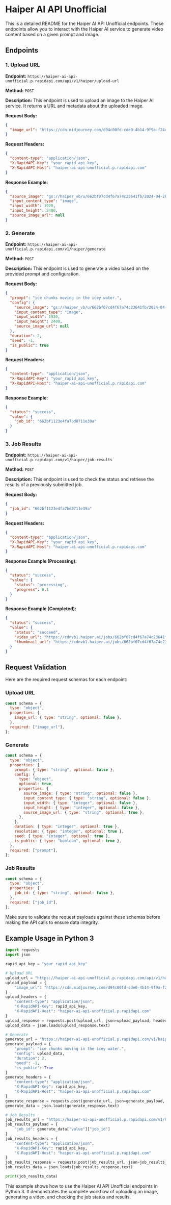 # Haiper AI API Unofficial

This is a detailed README for the Haiper AI API Unofficial endpoints. These endpoints allow you to interact with the Haiper AI service to generate video content based on a given prompt and image.

## Endpoints

### 1. Upload URL

**Endpoint:** `https://haiper-ai-api-unofficial.p.rapidapi.com/api/v1/haiper/upload-url`

**Method:** `POST`

**Description:** This endpoint is used to upload an image to the Haiper AI service. It returns a URL and metadata about the uploaded image.

**Request Body:**
```json
{
  "image_url": "https://cdn.midjourney.com/d94c00fd-cde0-4b14-9f9a-f24c8bcdf8ca/0_0.webp"
}
```

**Request Headers:**
```json
{
  "content-type": "application/json",
  "X-RapidAPI-Key": "your_rapid_api_key",
  "X-RapidAPI-Host": "haiper-ai-api-unofficial.p.rapidapi.com"
}
```

**Response Example:**
```json
{
  "source_image": "gs://haiper_vb/u/662bf07cd4f67a74c23641fb/2024-04-26T18-20-44-c5f83f6d.jpg",
  "input_content_type": "image",
  "input_width": 1920,
  "input_height": 2400,
  "source_image_url": null
}
```

### 2. Generate

**Endpoint:** `https://haiper-ai-api-unofficial.p.rapidapi.com/v1/haiper/generate`

**Method:** `POST`

**Description:** This endpoint is used to generate a video based on the provided prompt and configuration.

**Request Body:**
```json
{
  "prompt": "ice chunks moving in the icey water.",
  "config": {
    "source_image": "gs://haiper_vb/u/662bf07cd4f67a74c23641fb/2024-04-26T18-20-44-c5f83f6d.jpg",
    "input_content_type": "image",
    "input_width": 1920,
    "input_height": 2400,
    "source_image_url": null
  },
  "duration": 2,
  "seed": -1,
  "is_public": true
}
```

**Request Headers:**
```json
{
  "content-type": "application/json",
  "X-RapidAPI-Key": "your_rapid_api_key",
  "X-RapidAPI-Host": "haiper-ai-api-unofficial.p.rapidapi.com"
}
```

**Response Example:**
```json
{
  "status": "success",
  "value": {
    "job_id": "662bf1123e4fa7bd0711e39a"
  }
}
```

### 3. Job Results

**Endpoint:** `https://haiper-ai-api-unofficial.p.rapidapi.com/v1/haiper/job-results`

**Method:** `POST`

**Description:** This endpoint is used to check the status and retrieve the results of a previously submitted job.

**Request Body:**
```json
{
  "job_id": "662bf1123e4fa7bd0711e39a"
}
```

**Request Headers:**
```json
{
  "content-type": "application/json",
  "X-RapidAPI-Key": "your_rapid_api_key",
  "X-RapidAPI-Host": "haiper-ai-api-unofficial.p.rapidapi.com"
}
```

**Response Example (Processing):**
```json
{
  "status": "success",
  "value": {
    "status": "processing",
    "progress": 0.1
  }
}
```

**Response Example (Completed):**
```json
{
  "status": "success",
  "value": {
    "status": "succeed",
    "video_url": "https://cdnvb1.haiper.ai/jobs/662bf07cd4f67a74c23641fb/662bf1123e4fa7bd0711e39a/result.mp4",
    "thumbnail_url": "https://cdnvb1.haiper.ai/jobs/662bf07cd4f67a74c23641fb/662bf1123e4fa7bd0711e39a/result.mp4.thumbnail"
  }
}
```

## Request Validation

Here are the required request schemas for each endpoint:

### Upload URL

```javascript
const schema = {
  type: "object",
  properties: {
    image_url: { type: "string", optional: false },
  },
  required: ["image_url"],
};
```

### Generate

```javascript
const schema = {
  type: "object",
  properties: {
    prompt: { type: "string", optional: false },
    config: {
      type: "object",
      optional: true,
      properties: {
        source_image: { type: "string", optional: false },
        input_content_type: { type: "string", optional: false },
        input_width: { type: "integer", optional: false },
        input_height: { type: "integer", optional: false },
        source_image_url: { type: "string", optional: true },
      },
    },
    duration: { type: "integer", optional: true },
    resolution: { type: "integer", optional: true },
    seed: { type: "integer", optional: true },
    is_public: { type: "boolean", optional: true },
  },
  required: ["prompt"],
};
```

### Job Results

```javascript
const schema = {
  type: "object",
  properties: {
    job_id: { type: "string", optional: false },
  },
  required: ["job_id"],
};
```

Make sure to validate the request payloads against these schemas before making the API calls to ensure data integrity.

## Example Usage in Python 3

```python
import requests
import json

rapid_api_key = "your_rapid_api_key"

# Upload URL
upload_url = "https://haiper-ai-api-unofficial.p.rapidapi.com/api/v1/haiper/upload-url"
upload_payload = {
    "image_url": "https://cdn.midjourney.com/d94c00fd-cde0-4b14-9f9a-f24c8bcdf8ca/0_0.webp"
}
upload_headers = {
    "content-type": "application/json",
    "X-RapidAPI-Key": rapid_api_key,
    "X-RapidAPI-Host": "haiper-ai-api-unofficial.p.rapidapi.com"
}
upload_response = requests.post(upload_url, json=upload_payload, headers=upload_headers)
upload_data = json.loads(upload_response.text)

# Generate
generate_url = "https://haiper-ai-api-unofficial.p.rapidapi.com/v1/haiper/generate"
generate_payload = {
    "prompt": "ice chunks moving in the icey water.",
    "config": upload_data,
    "duration": 2,
    "seed": -1,
    "is_public": True
}
generate_headers = {
    "content-type": "application/json",
    "X-RapidAPI-Key": rapid_api_key,
    "X-RapidAPI-Host": "haiper-ai-api-unofficial.p.rapidapi.com"
}
generate_response = requests.post(generate_url, json=generate_payload, headers=generate_headers)
generate_data = json.loads(generate_response.text)

# Job Results
job_results_url = "https://haiper-ai-api-unofficial.p.rapidapi.com/v1/haiper/job-results"
job_results_payload = {
    "job_id": generate_data["value"]["job_id"]
}
job_results_headers = {
    "content-type": "application/json",
    "X-RapidAPI-Key": rapid_api_key,
    "X-RapidAPI-Host": "haiper-ai-api-unofficial.p.rapidapi.com"
}
job_results_response = requests.post(job_results_url, json=job_results_payload, headers=job_results_headers)
job_results_data = json.loads(job_results_response.text)

print(job_results_data)
```

This example shows how to use the Haiper AI API Unofficial endpoints in Python 3. It demonstrates the complete workflow of uploading an image, generating a video, and checking the job status and results.
